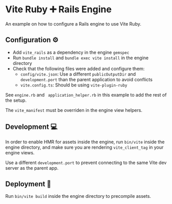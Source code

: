 # Vite Ruby ➕ Rails Engine

An example on how to configure a Rails engine to use Vite Ruby.

## Configuration ⚙️

- Add `vite_rails` as a dependency in the engine `gemspec`
- Run `bundle install` and `bundle exec vite install` in the engine directory
- Check that the following files were added and configure them:
  - `config/vite.json`: Use a different `publicOutputDir` and `development.port` than the parent application to avoid conflicts
  - `vite.config.ts`: Should be using `vite-plugin-ruby`

See `engine.rb` and ` application_helper.rb` in this example to add the rest
of the setup.

The `vite_manifest` must be overriden in the engine view helpers.

## Development 💻

In order to enable HMR for assets inside the engine, run `bin/vite` inside the
engine directory, and make sure you are rendering `vite_client_tag` in your
engine views.

Use a different `development.port` to prevent connecting to the same Vite dev
server as the parent app.

## Deployment 🚀

Run `bin/vite build` inside the engine directory to precompile assets.

